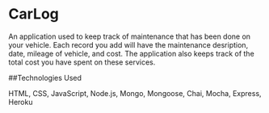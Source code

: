 # CarLog

An application used to keep track of maintenance that has been done on your vehicle. Each record you add will have the maintenance desription, date, mileage of vehicle, and cost. The application also keeps track of the total cost you have spent on these services. 

##Technologies Used

HTML, CSS, JavaScript, Node.js, Mongo, Mongoose, Chai, Mocha, Express, Heroku
